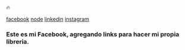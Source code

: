 🔥

[facebook](https://www.facebook.com/profile.php?id=100049483710983)
[node](https://nodejs.org/es/)
[linkedin](https://www.linkedin.com/in/paulaquinteror/)
[instagram](https://www.instagram.com/p4u_4rt/)


### Este es mi Facebook, agregando links para hacer mi propia libreria.  